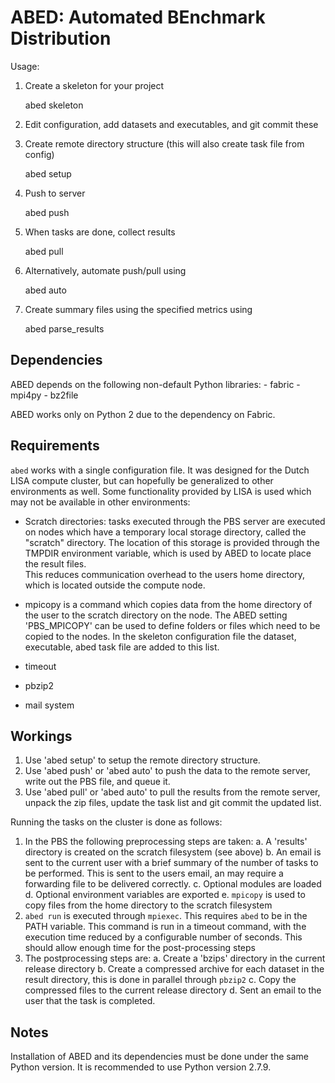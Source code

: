 ABED: Automated BEnchmark Distribution
======================================

Usage:

1. Create a skeleton for your project

	abed skeleton

2. Edit configuration, add datasets and executables, and git commit these
3. Create remote directory structure (this will also create task file from 
   config)

	abed setup

4. Push to server

	abed push

5. When tasks are done, collect results

	abed pull

6. Alternatively, automate push/pull using

	abed auto

7. Create summary files using the specified metrics using

	abed parse_results

Dependencies
------------

ABED depends on the following non-default Python libraries:
	- fabric
	- mpi4py
	- bz2file

ABED works only on Python 2 due to the dependency on Fabric.
	

Requirements
------------

`abed` works with a single configuration file. It was designed for the Dutch 
LISA compute cluster, but can hopefully be generalized to other environments 
as well. Some functionality provided by LISA is used which may not be 
available in other environments:

- Scratch directories: tasks executed through the PBS server are executed on 
  nodes which have a temporary local storage directory, called the "scratch" 
directory. The location of this storage is provided through the TMPDIR 
environment variable, which is used by ABED to locate place the result files.  
This reduces communication overhead to the users home directory, which is 
located outside the compute node. 

- mpicopy is a command which copies data from the home directory of the user 
  to the scratch directory on the node. The ABED setting 'PBS_MPICOPY' can be 
used to define folders or files which need to be copied to the nodes. In the 
skeleton configuration file the dataset, executable, abed task file are added 
to this list. 

- timeout
- pbzip2
- mail system

Workings
--------

1. Use 'abed setup' to setup the remote directory structure.
2. Use 'abed push' or 'abed auto' to push the data to the remote server, write 
   out the PBS file, and queue it.
3. Use 'abed pull' or 'abed auto' to pull the results from the remote server, 
   unpack the zip files, update the task list and git commit the updated list.

Running the tasks on the cluster is done as follows:

1. In the PBS the following preprocessing steps are taken:
	a. A 'results' directory is created on the scratch filesystem (see 
above)
	b. An email is sent to the current user with a brief summary of the 
number of tasks to be performed. This is sent to the users email, an may 
require a forwarding file to be delivered correctly.
	c. Optional modules are loaded
	d. Optional environment variables are exported
	e. `mpicopy` is used to copy files from the home directory to the 
scratch filesystem
2. `abed run` is executed through `mpiexec`. This requires `abed` to be in the 
   PATH variable. This command is run in a timeout command, with the execution 
time reduced by a configurable number of seconds. This should allow enough 
time for the post-processing steps
3. The postprocessing steps are:
	a. Create a 'bzips' directory in the current release directory
	b. Create a compressed archive for each dataset in the result 
directory, this is done in parallel through `pbzip2`
	c. Copy the compressed files to the current release directory
	d. Sent an email to the user that the task is completed.

Notes
-----

Installation of ABED and its dependencies must be done under the same Python 
version. It is recommended to use Python version 2.7.9.
